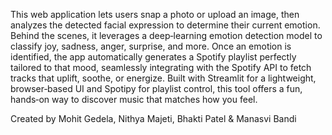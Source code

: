 This web application lets users snap a photo or upload an image, then analyzes the detected facial expression to determine their current emotion. Behind the scenes, it leverages a deep‑learning emotion detection model to classify joy, sadness, anger, surprise, and more. Once an emotion is identified, the app automatically generates a Spotify playlist perfectly tailored to that mood, seamlessly integrating with the Spotify API to fetch tracks that uplift, soothe, or energize. Built with Streamlit for a lightweight, browser‑based UI and Spotipy for playlist control, this tool offers a fun, hands‑on way to discover music that matches how you feel.

Created by Mohit Gedela, Nithya Majeti, Bhakti Patel & Manasvi Bandi
